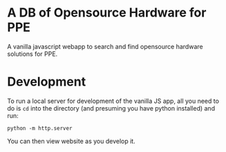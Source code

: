 # A DB of Opensource Hardware for PPE

A vanilla javascript webapp to search and find opensource hardware solutions for PPE.


# Development

To run a local server for development of the vanilla JS app, all you need to do is `cd` into the directory (and presuming you have python installed) and run:

```
python -m http.server
```

You can then view website as you develop it.